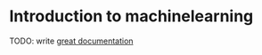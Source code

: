 # Introduction to machinelearning

TODO: write [great documentation](http://jacobian.org/writing/what-to-write/)

